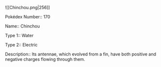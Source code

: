 ![[Chinchou.png|256]]

Pokédex Number:: 170

Name:: Chinchou

Type 1:: Water

Type 2:: Electric

Description:: Its antennae, which evolved from a fin, have both positive and negative charges flowing through them.